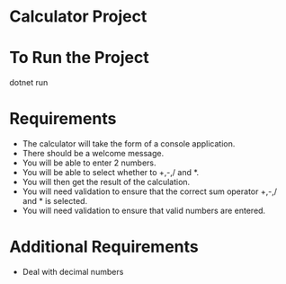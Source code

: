 # Calculator Project


# To Run the Project

dotnet run

# Requirements


- The calculator will take the form of a console application.
- There should be a welcome message.
- You will be able to enter 2 numbers.
- You will be able to select whether to +,-,/ and *.
- You will then get the result of the calculation.
- You will need validation to ensure that the correct sum operator +,-,/ and * is selected.
- You will need validation to ensure that valid numbers are entered.

# Additional Requirements

- Deal with decimal numbers
